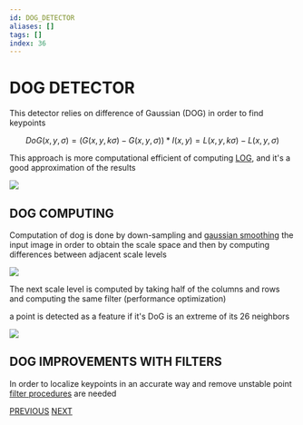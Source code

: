 ```yaml
---
id: DOG_DETECTOR
aliases: []
tags: []
index: 36
---
```

# DOG DETECTOR

This detector relies on difference of Gaussian (DOG) in order to find keypoints

$$
DoG(x,y,\sigma) = (G(x,y,k\sigma) - G(x,y,\sigma))\ast I(x,y) = L(x,y,k\sigma) -L(x,y,\sigma)
$$

This approach is more computational efficient of computing [LOG](SCALE_NORMALIZED_LOG.md), and it's a good approximation of the results

![](computer_vision/Pasted_image_20240314102352.png)

## DOG COMPUTING

Computation of dog is done by down-sampling and [gaussian smoothing](GAUSSIAN_FILTER.md) the input image in order to obtain the scale space and then by computing differences between adjacent scale levels

![](computer_vision/Pasted_image_20240314103452.png)

The next scale level is computed by taking half of the columns and rows and computing the same filter (performance optimization)

a point is detected as a feature if it's DoG is an extreme of its 26 neighbors

![](computer_vision/Pasted_image_20240314103712.png)

## DOG IMPROVEMENTS WITH FILTERS

In order to localize keypoints in an accurate way and remove unstable point [filter procedures](IMAGE_FILTERS.md) are needed

[PREVIOUS](pages/local_features/SCALE_NORMALIZED_LOG.md) [NEXT](local_features/CANONICAL_ORIENTATION.md)
